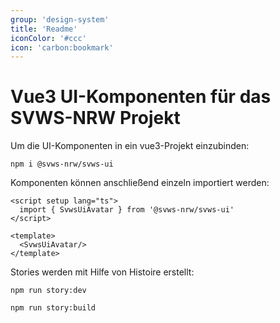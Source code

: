 ```yaml
---
group: 'design-system'
title: 'Readme'
iconColor: '#ccc'
icon: 'carbon:bookmark'
---
```


# Vue3 UI-Komponenten für das SVWS-NRW Projekt


Um die UI-Komponenten in ein vue3-Projekt einzubinden:

```shell
npm i @svws-nrw/svws-ui
```

Komponenten können anschließend einzeln importiert werden:

```vue
<script setup lang="ts">
  import { SvwsUiAvatar } from '@svws-nrw/svws-ui'
</script>

<template>
  <SvwsUiAvatar/>
</template>
```

Stories werden mit Hilfe von Histoire erstellt:

```shell
npm run story:dev
```

```shell
npm run story:build
```
